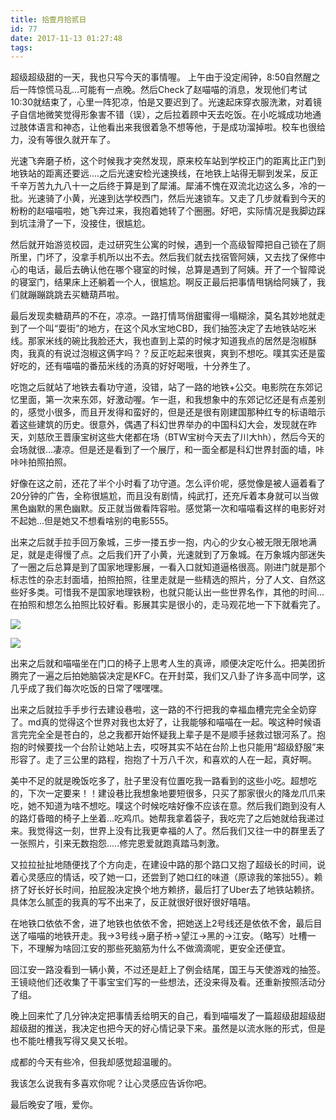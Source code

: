 ```yaml
---
title: 拾壹月拾贰日
id: 77
date: 2017-11-13 01:27:48
tags:
---
```


超级超级甜的一天，我也只写今天的事情喔。
上午由于没定闹钟，8:50自然醒之后一阵惊慌马乱...可能有一点晚。然后Check了赵喵喵的消息，发现他们考试10:30就结束了，心里一阵犯凉，怕是又要迟到了。光速起床穿衣服洗漱，对着镜子自信地微笑觉得形象害不错（误），之后拉着顾中天去吃饭。在小吃城成功地通过肢体语言和神态，让他看出来我很着急不想等他，于是成功溜掉啦。校车也很给力，没有等很久就开车了。

光速飞奔磨子桥，这个时候我才突然发现，原来校车站到学校正门的距离比正门到地铁站的距离还要远....之后光速安检光速换线，在地铁上站得无聊到发呆，反正千辛万苦九九八十一之后终于算是到了犀浦。犀浦不愧在双流北边这么多，冷的一批。光速骑了小黄，光速到达学校西门，然后光速锁车。又走了几步就看到今天的粉粉的赵喵喵啦，她飞奔过来，我抱着她转了个圈圈。好吧，实际情况是我脚边踩到坑洼滑了一下，没接住，很尴尬。

然后就开始游览校园，走过研究生公寓的时候，遇到一个高级智障把自己锁在了厕所里，门坏了，没拿手机所以出不去。然后我们就去找宿管阿姨，又去找了保修中心的电话，最后去确认他在哪个寝室的时候，总算是遇到了阿姨。开了一个智障说的寝室门，结果床上还躺着一个人，很尴尬。啊反正最后把事情甩锅给阿姨了，我们就蹦蹦跳跳去买糖葫芦啦。

最后发现卖糖葫芦的不在，凉凉。一路打情骂俏甜蜜得一塌糊涂，莫名其妙地就走到了一个叫“耍街”的地方，在这个风水宝地CBD，我们抽签决定了去地铁站吃米线。那家米线的碗比我脸还大，我也直到上菜的时候才知道我点的居然是泡椒酥肉，我真的有说过泡椒这俩字吗？？反正吃起来很爽，爽到不想吃。噗其实还是蛮好吃的，还有喵喵的番茄米线的汤真的好好喝哦，十分养生了。

吃饱之后就站了地铁去看功守道，没错，站了一路的地铁+公交。电影院在东郊记忆里面，第一次来东郊，好激动喔。乍一逛，和我想象中的东郊记忆还是有点差别的，感觉小很多，而且开发得和蛮好的，但是还是很有刚建国那种红专的标语暗示着这些建筑的历史。很意外，偶遇了科幻世界举办的中国科幻大会，发现就在昨天，刘慈欣王晋康宝树这些大佬都在场（BTW宝树今天去了川大hh），然后今天的会场就很...凄凉。但是还是看到了一个展厅，和一面全都是科幻世界封面的墙，咔咔咔拍照拍照。

 好像在这之前，还花了半个小时看了功守道。怎么评价呢，感觉像是被人逼着看了20分钟的广告，全称很尴尬，而且没有剧情，纯武打，还充斥着本身就可以当做黑色幽默的黑色幽默。反正就当做看阵容啦。感觉第一次和喵喵看这样的电影好对不起她...但是她又不想看啥别的电影555。

出来之后就手拉手回万象城，三步一搂五步一抱，内心的少女心被无限无限地满足，就是走得慢了点。之后我们开了小黄，光速就到了万象城。在万象城内部迷失了一圈之后总算是到了国家地理影展，一看入口就知道逼格很高。刚进门就是那个标志性的杂志封面墙，拍照拍照，往里走就是一些精选的照片，分了人文、自然这些好多类。可惜我不是国家地理铁粉，也就只能认出一些世界名作，其他的时间...在拍照和想怎么拍照比较好看。影展其实是很小的，走马观花地一下下就看完了。

![](http://img.cyrise.cn/2017/11/60bea359199ce939.jpg)

![](http://img.cyrise.cn/2017/11/c64c2b29ec9186b.jpg)


出来之后就和喵喵坐在门口的椅子上思考人生的真谛，顺便决定吃什么。把美团折腾完了一遍之后拍她脑袋决定是KFC。在开封菜，我们又八卦了许多高中同学，这几乎成了我们每次吃饭的日常了嘿嘿嘿。

出来之后就拉手手步行去建设巷啦，这一路的不行把我的幸福血槽完完全全奶穿了。md真的觉得这个世界对我也太好了，让我能够和喵喵在一起。唉这种时候语言完完全全是苍白的，总之我都开始怀疑我上辈子是不是顺手拯救过银河系了。抱抱的时候要找一个台阶让她站上去，哎呀其实不站在台阶上也只能用“超级舒服”来形容了。走了三公里的路程，抱抱了十万八千次，和喜欢的人在一起，真好啊。

美中不足的就是晚饭吃多了，肚子里没有位置吃我一路看到的这些小吃。超想吃的，下次一定要来！！建设巷比我想象地要短很多，只买了那家很火的降龙爪爪来吃，她不知道为啥不想吃。噗这个时候吃啥好像不应该在意。然后我们跑到没有人的路灯昏暗的椅子上坐着...吃鸡爪。她帮我拿着袋子，我吃完了之后她就给我递过来。我觉得这一刻，世界上没有比我更幸福的人了。然后我们又往一中的群里丢了一张照片，引来无数抱怨.....修完恩爱就跑真踏马刺激。

又拉拉扯扯地随便找了个方向走，在建设中路的那个路口又抱了超级长的时间，说着心灵感应的情话，咬了她一口，还尝到了她口红的味道（原谅我的笨拙55）。赖挤了好长好长时间，拍屁股决定换个地方赖挤，最后打了Uber去了地铁站赖挤。具体怎么腻歪的我真的写不出来了，反正就很好很好很好嘻嘻。

在地铁口依依不舍，进了地铁也依依不舍，把她送上2号线还是依依不舍，最后目送了喵喵的地铁开走。我→3号线→磨子桥→望江→黑的→江安。（略写）吐槽一下，不理解为啥回江安的那些死脑筋为什么不做滴滴呢，更安全还便宜。

回江安一路没看到一辆小黄，不过还是赶上了例会结尾，国王与天使游戏的抽签。王镜峣他们还收集了干事宝宝们写的一些想法，还没来得及看。还重新按照活动分了组。

晚上回来忙了几分钟决定把事情丢给明天的自己，看到喵喵发了一篇超级甜超级甜超级甜的推送，我决定也把今天的好心情记录下来。虽然是以流水账的形式，但是也不能吐槽我写得又臭又长啦。

成都的今天有些冷，但我却感觉超温暖的。

我该怎么说我有多喜欢你呢？让心灵感应告诉你吧。

最后晚安了哦，爱你。